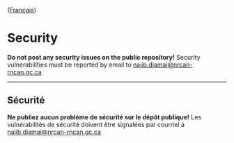 ([Français](#sécurité))

# Security

**Do not post any security issues on the public repository!** Security vulnerabilities must be reported by email to najib.djamai@nrcan-rncan.gc.ca

______________________

## Sécurité

**Ne publiez aucun problème de sécurité sur le dépôt publique!** Les vulnérabilités de sécurité doivent être signalées par courriel à najib.djamai@nrcan-rncan.gc.ca
